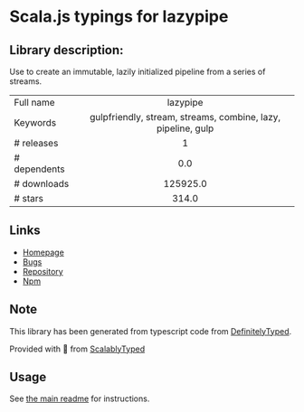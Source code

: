 
# Scala.js typings for lazypipe


## Library description:
Use to create an immutable, lazily initialized pipeline from a series of streams.

|                    |                 |
| ------------------ | :-------------: |
| Full name          | lazypipe |
| Keywords           | gulpfriendly, stream, streams, combine, lazy, pipeline, gulp |
| # releases         | 1 |
| # dependents       | 0.0 |
| # downloads        | 125925.0 |
| # stars            | 314.0 |

## Links
- [Homepage](https://github.com/OverZealous/lazypipe)
- [Bugs](https://github.com/OverZealous/lazypipe/issues)
- [Repository](https://github.com/OverZealous/lazypipe)
- [Npm](https://www.npmjs.com/package/lazypipe)
    


## Note
This library has been generated from typescript code from [DefinitelyTyped](https://definitelytyped.org).

Provided with :purple_heart: from [ScalablyTyped](https://github.com/oyvindberg/ScalablyTyped)

## Usage
See [the main readme](../../readme.md) for instructions.


